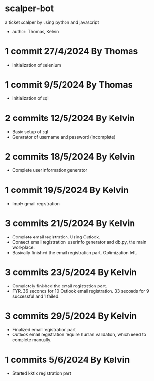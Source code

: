 # scalper-bot
a ticket scalper by using python and javascript
- author: Thomas, Kelvin

# 1 commit 27/4/2024 By Thomas
* initialization of selenium

# 1 commit 9/5/2024 By Thomas
* initialization of sql

# 2 commits 12/5/2024 By Kelvin
* Basic setup of sql
* Generator of username and password (incomplete)

# 2 commits 18/5/2024 By Kelvin
* Complete user information generator

# 1 commit 19/5/2024 By Kelvin
* Imply gmail registration

# 3 commits 21/5/2024 By Kelvin
* Complete email registration. Using Outlook.
* Connect email registration, userinfo generator and db.py, the main workplace.
* Basically finished the email registration part. Optimization left.

# 3 commits 23/5/2024 By Kelvin
* Completely finished the email registration part.
* FYR. 36 seconds for 10 Outlook email registration. 33 seconds for 9 successful and 1 failed.

# 3 commits 29/5/2024 By Kelvin
* Finalized email registration part
* Outlook email registration require human validation, which need to complete manually.

# 1 commits 5/6/2024 By Kelvin
* Started kktix registration part
